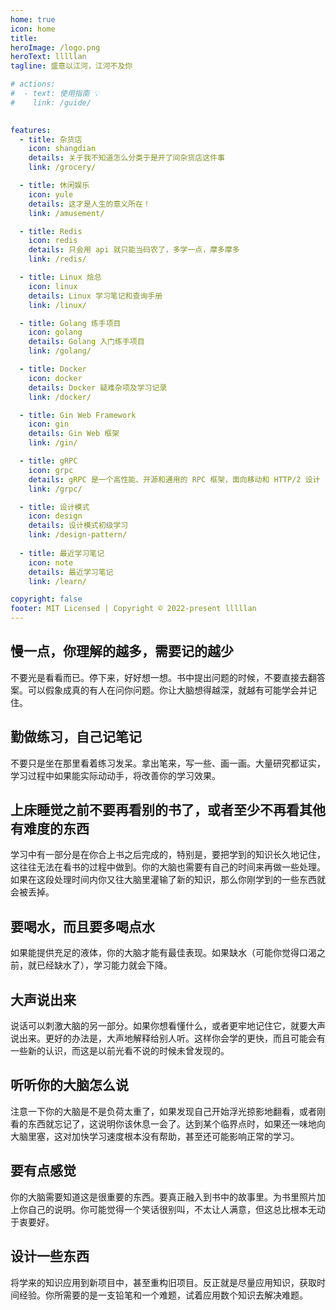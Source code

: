 ```yaml
---
home: true
icon: home
title: 
heroImage: /logo.png
heroText: lllllan
tagline: 盛意以江河，江河不及你

# actions:
#  - text: 使用指南 💡
#    link: /guide/
 

features:
  - title: 杂货店
    icon: shangdian
    details: 关于我不知道怎么分类于是开了间杂货店这件事
    link: /grocery/

  - title: 休闲娱乐
    icon: yule
    details: 这才是人生的意义所在！
    link: /amusement/

  - title: Redis
    icon: redis
    details: 只会用 api 就只能当码农了，多学一点，摩多摩多
    link: /redis/

  - title: Linux 烩总
    icon: linux
    details: Linux 学习笔记和查询手册
    link: /linux/

  - title: Golang 练手项目
    icon: golang
    details: Golang 入门练手项目
    link: /golang/

  - title: Docker
    icon: docker
    details: Docker 疑难杂项及学习记录
    link: /docker/

  - title: Gin Web Framework
    icon: gin
    details: Gin Web 框架
    link: /gin/

  - title: gRPC
    icon: grpc
    details: gRPC 是一个高性能、开源和通用的 RPC 框架，面向移动和 HTTP/2 设计
    link: /grpc/

  - title: 设计模式
    icon: design
    details: 设计模式初级学习
    link: /design-pattern/
  
  - title: 最近学习笔记
    icon: note
    details: 最近学习笔记
    link: /learn/

copyright: false
footer: MIT Licensed | Copyright © 2022-present lllllan
---
```






## 慢一点，你理解的越多，需要记的越少

不要光是看看而已。停下来，好好想一想。书中提出问题的时候，不要直接去翻答案。可以假象成真的有人在问你问题。你让大脑想得越深，就越有可能学会并记住。



## 勤做练习，自己记笔记

不要只是坐在那里看着练习发呆。拿出笔来，写一些、画一画。大量研究都证实，学习过程中如果能实际动动手，将改善你的学习效果。



## 上床睡觉之前不要再看别的书了，或者至少不再看其他有难度的东西

学习中有一部分是在你合上书之后完成的，特别是，要把学到的知识长久地记住，这往往无法在看书的过程中做到。你的大脑也需要有自己的时间来再做一些处理。如果在这段处理时间内你又往大脑里灌输了新的知识，那么你刚学到的一些东西就会被丢掉。



## 要喝水，而且要多喝点水

如果能提供充足的液体，你的大脑才能有最佳表现。如果缺水（可能你觉得口渴之前，就已经缺水了），学习能力就会下降。



## 大声说出来

说话可以刺激大脑的另一部分。如果你想看懂什么，或者更牢地记住它，就要大声说出来。更好的办法是，大声地解释给别人听。这样你会学的更快，而且可能会有一些新的认识，而这是以前光看不说的时候未曾发现的。



## 听听你的大脑怎么说

注意一下你的大脑是不是负荷太重了，如果发现自己开始浮光掠影地翻看，或者刚看的东西就忘记了，这说明你该休息一会了。达到某个临界点时，如果还一味地向大脑里塞，这对加快学习速度根本没有帮助，甚至还可能影响正常的学习。



## 要有点感觉

你的大脑需要知道这是很重要的东西。要真正融入到书中的故事里。为书里照片加上你自己的说明。你可能觉得一个笑话很别叫，不太让人满意，但这总比根本无动于衷要好。



## 设计一些东西

将学来的知识应用到新项目中，甚至重构旧项目。反正就是尽量应用知识，获取时间经验。你所需要的是一支铅笔和一个难题，试着应用数个知识去解决难题。

